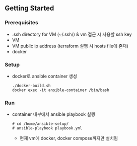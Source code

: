 ## Getting Started

### Prerequisites
- .ssh directory for VM (~/.ssh/) & vm 접근 시 사용할 ssh key
- VM 
- VM public ip address (terraform 실행 시 hosts file에 존재)
- docker

### Setup
- docker로 ansible container 생성
    ```
    ./docker-build.sh
    docker exec -it ansible-container /bin/bash
    ```

### Run
- container 내부에서 ansible playbook 실행
    ```
    # cd /home/ansible-setup/
    # ansible-playbook playbook.yml
    ```
    - 현재 vm에 docker, docker compose까지만 설치됨